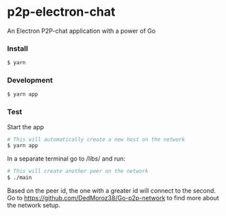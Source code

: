 # p2p-electron-chat

An Electron P2P-chat application with a power of Go

### Install

```bash
$ yarn
```

### Development

```bash
$ yarn app
```

### Test

Start the app
```bash
# This will automatically create a new host on the network
$ yarn app
```

In a separate terminal go to /libs/ and run:
```bash
# This will create another peer on the network
$ ./main
```

Based on the peer id, the one with a greater id will connect to the second. Go to https://github.com/DedMoroz38/Go-p2p-network to find more about the network setup.